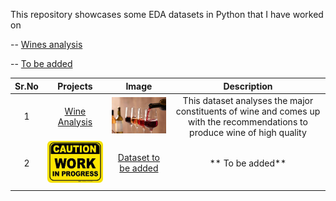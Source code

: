 
This repository showcases some EDA datasets in Python that I have worked on


-- [Wines analysis](#section1)<br>

-- [To be added](#section2)<br>









| Sr.No  | Projects  |  Image | Description  |
| :------------: | :------------: | :------------: | :------------: |
|  1 |  <a id=section1></a>[Wine Analysis](https://github.com/deepaksaldanha/EDA/tree/main/Wines "Wines") |[![Wines](https://raw.githubusercontent.com/deepaksaldanha/EDA/main/Wines/Images/wine.jpg "Wines")](https://raw.githubusercontent.com/deepaksaldanha/EDA/main/Wines/Images/wine.jpg "Wines")   |  This dataset analyses the major constituents of wine and comes up with the recommendations to produce wine of high quality  |
|  2 |  [![To be added](https://raw.githubusercontent.com/deepaksaldanha/EDA/main/To%20be%20added/Images/WIP.jpg "To be added")](https://raw.githubusercontent.com/deepaksaldanha/EDA/main/To%20be%20added/Images/WIP.jpg "To be added")  |<a id=section2></a>[Dataset to be added](https://github.com/deepaksaldanha/EDA/tree/main/To%20be%20added "Dataset to be added")  |  ** To be added**|
|   |   |   |   |

